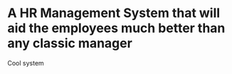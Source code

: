 # A HR Management System that will aid the employees much better than any classic manager 
Cool system
